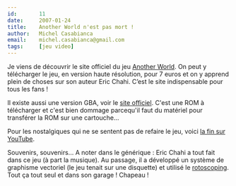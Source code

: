 ```yaml
---
id:       11
date:     2007-01-24
title:    Another World n'est pas mort !
author:   Michel Casabianca
email:    michel.casabianca@gmail.com
tags:     [jeu video]
---
```


Je viens de découvrir le site officiel du jeu [Another World](http://www.anotherworld.fr/). On peut y télécharger le jeu, en version haute résolution, pour 7 euros et on y apprend plein de choses sur son auteur Eric Chahi. C’est le site indispensable pour tous les fans !

Il existe aussi une version GBA, voir le [site officiel](http://www.foxysofts.com/index.php?l=content/gba/anworld.inc). C'est une ROM à télécharger et c'est bien dommage parcequ'il faut du matériel pour transférer la ROM sur une cartouche...

Pour les nostalgiques qui ne se sentent pas de refaire le jeu, voici [la fin sur YouTube](http://www.youtube.com/watch?v=mMi4qeVaxPA).

Souvenirs, souvenirs... A noter dans le générique : Eric Chahi a tout fait dans ce jeu (à part la musique). Au passage, il a développé un système de graphisme vectoriel (le jeu tenait sur une disquette) et utilisé le [rotoscoping](http://fr.wikipedia.org/wiki/Rotoscoping). Tout ça tout seul et dans son garage ! Chapeau !

